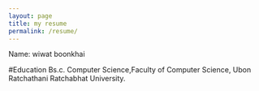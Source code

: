 ```yaml
---
layout: page
title: my resume
permalink: /resume/
---
```


Name: wiwat boonkhai

#Education
Bs.c. Computer Science,Faculty of Computer Science, Ubon Ratchathani Ratchabhat University.
